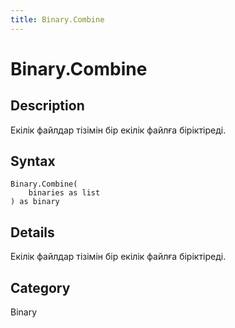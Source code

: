 ```yaml
---
title: Binary.Combine
---
```


# Binary.Combine


## Description

Екілік файлдар тізімін бір екілік файлға біріктіреді.


## Syntax

```powerquery
Binary.Combine(
    binaries as list
) as binary
```


## Details

Екілік файлдар тізімін бір екілік файлға біріктіреді.



## Category
Binary
